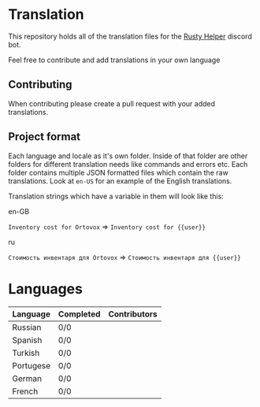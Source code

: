 # Translation

This repository holds all of the translation files for the [Rusty Helper](https://top.gg/bot/708645572906844190) discord bot.

Feel free to contribute and add translations in your own language

## Contributing

When contributing please create a pull request with your added translations.

## Project format

Each language and locale as it's own folder. Inside of that folder are other folders for different translation needs like commands and errors etc. Each folder contains multiple JSON formatted files which contain the raw translations. Look at `en-US` for an example of the English translations. 

Translation strings which have a variable in them will look like this:

en-GB

`Inventory cost for Ortovox` => `Inventory cost for {{user}}`

ru

`Стоимость инвентаря для Ortovox` => `Стоимость инвентаря для {{user}}`

# Languages

| Language  | Completed | Contributors |
|-----------|-----------|--------------|
| Russian   | 0/0       |              |
| Spanish   | 0/0       |              |
| Turkish   | 0/0       |              |
| Portugese | 0/0       |              |
| German    | 0/0       |              |
| French    | 0/0       |              |
